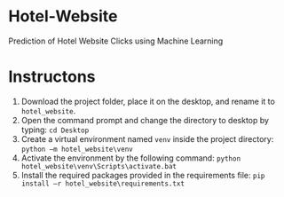 # Hotel-Website
 Prediction of Hotel Website Clicks using Machine Learning
 
# Instructons
1. Download the project folder, place it on the desktop, and rename it to `hotel_website`. 
2. Open the command prompt and change the directory to desktop by typing: `cd Desktop`
3. Create a virtual environment named `venv` inside the project directory: `python –m hotel_website\venv`
4. Activate the environment by the following command: `python hotel_website\venv\Scripts\activate.bat`
5. Install the required packages provided in the requirements file: `pip install –r hotel_website\requirements.txt `
